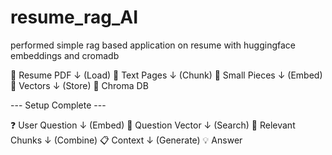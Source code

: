 # resume_rag_AI
performed simple rag based application on resume with huggingface embeddings and cromadb

📄 Resume PDF
    ↓ (Load)
📝 Text Pages
    ↓ (Chunk)
🧩 Small Pieces
    ↓ (Embed)
🔢 Vectors
    ↓ (Store)
💾 Chroma DB

--- Setup Complete ---

❓ User Question
    ↓ (Embed)
🔢 Question Vector
    ↓ (Search)
🎯 Relevant Chunks
    ↓ (Combine)
📋 Context
    ↓ (Generate)
💡 Answer
